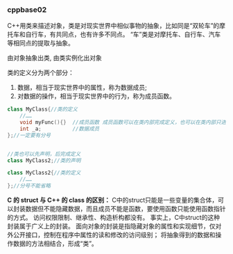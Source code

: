 ### cppbase02

C++用类来描述对象，类是对现实世界中相似事物的抽象，比如同是“双轮车”的摩托车和自行车，有共同点，也有许多不同点。
“车”类是对摩托车、自行车、汽车等相同点的提取与抽象。

由对象抽象出类, 由类实例化出对象

类的定义分为两个部分：
1. 数据，相当于现实世界中的属性，称为数据成员;
2. 对数据的操作，相当于现实世界中的行为，称为成员函数。

```C++
class MyClass{//类的定义
    //……
    void myFunc(){}  //成员函数 成员函数可以在类内部完成定义，也可以在类内部只进行声明，在类外部完成定义。
    int _a;          //数据成员
};//一定要有分号


//类也可以先声明，后完成定义
class MyClass2;//类的声明

class MyClass2{//类的定义
    //……
};//分号不能省略
```

**C 的 struct 与 C++ 的 class 的区别：**
C中的struct只能是一些变量的集合体，可以封装数据但不能隐藏数据，而且成员不能是函数，要使用函数只能使用函数指针的方式。
访问权限限制、继承性、构造析构都没有。
事实上，C中struct的这种封装属于广义上的封装。
面向对象的封装是指隐藏对象的属性和实现细节，仅对外公开接口，控制在程序中属性的读和修改的访问级别；
将抽象得到的数据和操作数据的方法相结合，形成“类”。